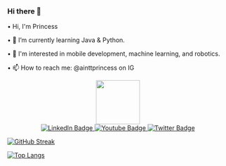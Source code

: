 ### Hi there 👋

• Hi, I'm Princess

• 🌱 I’m currently learning Java & Python.

• 👀 I'm interested in mobile development, machine learning, and robotics.

• 📫 How to reach me: @ainttprincess on IG

<div id="header" align="center">
  <img src="https://media.giphy.com/media/M9gbBd9nbDrOTu1Mqx/giphy.gif" width="100"/>
</div>
<div id="badges" align = "center">
  <a href="your-linkedin-URL">
    <img src="https://img.shields.io/badge/LinkedIn-blue?style=for-the-badge&logo=linkedin&logoColor=white" alt="LinkedIn Badge"/>
  </a>
  <a href="your-youtube-URL">
    <img src="https://img.shields.io/badge/YouTube-red?style=for-the-badge&logo=youtube&logoColor=white" alt="Youtube Badge"/>
  </a>
  <a href="your-twitter-URL">
    <img src="https://img.shields.io/badge/Twitter-blue?style=for-the-badge&logo=twitter&logoColor=white" alt="Twitter Badge"/>
  </a>
</div>

[![GitHub Streak](https://github-readme-streak-stats.herokuapp.com?user=youth-of-may&theme=dark)](https://git.io/streak-stats)

[![Top Langs](https://github-readme-stats.vercel.app/api/top-langs/?username=youth-of-may&layout=compact&theme=vision-friendly-dark)](https://github.com/anuraghazra/github-readme-stats)

<!--
**youth-of-may/youth-of-may** is a ✨ _special_ ✨ repository because its `README.md` (this file) appears on your GitHub profile.

Here are some ideas to get you started:

- 🔭 I’m currently working on ...
- 🌱 I’m currently learning ...
- 👯 I’m looking to collaborate on ...
- 🤔 I’m looking for help with ...
- 💬 Ask me about ...
- 📫 How to reach me: ...
- 😄 Pronouns: ...
- ⚡ Fun fact: ...
-->
